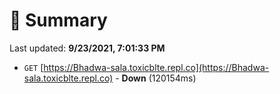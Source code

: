 # 📖 Summary
Last updated: **9/23/2021, 7:01:33 PM**

- `GET` [https://Bhadwa-sala.toxicblte.repl.co](https://Bhadwa-sala.toxicblte.repl.co) - **Down** (120154ms)
